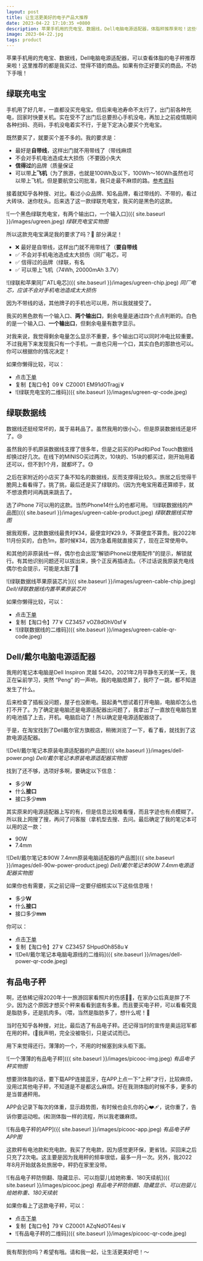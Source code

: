 ```yaml
---
layout: post
title: 让生活更美好的电子产品大推荐
date: 2023-04-22 17:10:35 +0800
description: 苹果手机用的充电宝、数据线，Dell电脑电源适配器，体脂秤推荐来啦！这些都是我买过、觉得性价比高的商品。如果有你要买的商品，请放心下手！
image: 2023-04-22.jpg
tags: product
---
```


苹果手机用的充电宝、数据线，Dell电脑电源适配器，可以查看体脂的电子秤推荐来啦！这里推荐的都是我买过、觉得不错的商品。如果有你正好要买的商品，不妨下手哦！

## 绿联充电宝

手机用了好几年，一直都没买充电宝。但后来电池寿命不太行了，出门前各种充电，回家时快要关机。实在受不了出门后总要担心手机没电，再加上之前疫情期间各种扫码、亮码，手机没电着实不行，于是下定决心要买个充电宝。

既然要买了，就要买个差不多的。我的要求是：
- 最好是**自带线**，这样出门就不用带线了（带线麻烦
- 不会对手机电池造成太大损伤（不要因小失大
- **信得过**的品牌（质量保证
- 可以带**上飞机**（为了旅游，也就是100Wh及以下，100Wh～160Wh虽然也可以带上飞机，但是要航空公司批准，我只走最不麻烦的路。[参考资料](http://www.gov.cn/xinwen/2014-08/08/content_2732345.htm)

接着就知乎各种搜、对比。看过小众品牌、知名品牌，看过带线的、不带的，看过大砖块、迷你枕头。后来选了这一款绿联充电宝，我买的是黑色的这款。

![一个黑色绿联充电宝，有两个输出口，一个输入口]({{ site.baseurl }}/images/ugreen.jpeg)
*绿联充电宝实物图*

所以这款充电宝满足我的要求了吗？🤔 部分满足！
- ❌ 最好是自带线，这样出门就不用带线了（**要自带线**
- ✅ 不会对手机电池造成太大损伤（同厂电芯，可
- ✅ 信得过的品牌（绿联，有名
- ✅ 可以带上飞机（74Wh, 20000mAh 3.7V）

![绿联和苹果同厂ATL电芯]({{ site.baseurl }}/images/ugreen-chip.jpeg)
*同厂电芯，应该不会对手机电池造成太大损伤*

因为不带线的话，其他牌子的手机也可以用，所以我就接受了。

我买的黑色款有一个输入口、**两个输出口**，剩余电量是通过四个点点判断的。白色的是一个输入口、**一个输出口**，但剩余电量有数字显示。

对我来说，我觉得剩余电量怎么显示不重要，多个输出口可以同时冲电比较重要。不过我用下来发现我只有一个手机，一直也只用一个口，其实白色的那款也可以。你可以根据你的情况决定！

如果你懒得比较，可以：
- 点击[下单](https://s.click.taobao.com/uZgcLIu)
- 复制【淘口令】09￥ CZ0001 EM91dOTragj￥
- ![绿联充电宝的二维码]({{ site.baseurl }}/images/ugreen-qr-code.jpeg)


## 绿联数据线

数据线还挺经常坏的，属于易耗品了。虽然我用的很小心，但是原装数据线还是坏了。😢

虽然我的手机原装数据线支撑了很多年，但是之前买的iPad和iPod Touch数据线却换过好几次。在线下的MINISO买过两次，10块的、15块的都买过，刚开始用着还可以，但不到1个月，就都坏了。😓

之后在家附近的小店买了条不知名的数据线，反而支撑得比较久。旅居之后觉得干脆网上看看得了。挑了挑，最后还是买了绿联的。（因为充电宝用着还算顺手，就不想浪费时间再跳来跳去了。

选了iPhone 7可以用的这款。当然iPhone14什么的也都可用。
![绿联数据线的产品图]({{ site.baseurl }}/images/ugreen-cable-product.jpeg)
*绿联数据线实物图*

据我观察，这款数据线最贵时¥34，最便宜时¥29.9，不算便宜不算贵。我2022年11月份买的，白色1m，那时候¥34，因为急着用就直接买了，现在正常使用中。

和其他的非原装线一样，偶尔也会出现“解锁iPhone以使用配件”的提示，解锁就行。有其他识别问题还可以拔出来，换个正反再插进去。（不过话说我原装充电线偶尔也会提示，可能是太脏了🤨

![绿联数据线苹果原装芯片]({{ site.baseurl }}/images/ugreen-cable-chip.jpeg)
*Dell/绿联数据线内置苹果原装芯片*

如果你懒得比较，可以：
- 点击[下单](https://s.click.taobao.com/X3E8LIu)
- 复制【淘口令】77￥ CZ3457 vOZ8dOhV0sf￥
- ![绿联数据线的二维码]({{ site.baseurl }}/images/ugreen-cable-qr-code.jpeg)

## Dell/戴尔电脑电源适配器

我用的笔记本电脑是Dell Inspiron 灵越 5420。2021年2月平静冬天的某一天，我正在💻前学习，突然 “Peng” 的一声响，我的电脑熄屏了，我吓了一跳，都不知道发生了什么。

后来检查了插板没问题，屋子也没断电。鼓起勇气想试着打开电脑，电脑却怎么也打不开了。为了确定是电脑还是电源适配器出问题了，我拿出了一直放在电脑包里的电池插了上去，开机。电脑启动了！所以确定是电源适配器烧了。

于是，在淘宝找到了Dell戴尔官方旗舰店，稍微浏览了一下，看了看，就找到了这款电源适配器。

![Dell/戴尔笔记本原装电源适配器的产品图]({{ site.baseurl }}/images/dell-power.png)
*Dell/戴尔笔记本原装电源适配器实物图*

找到了还不够，选项好多啊，要确定以下信息：
- 多少**W**
- 什么**接口**
- 接口多少**mm**

其实原来的电源适配器上写的有，但是信息比较难看懂，而且字迹也有点模糊了。所以我上网搜了搜，再问了问客服（拿机型去搜、去问。最后确定了我的笔记本可以用的这一款：
- 90W
- 7.4mm

![Dell/戴尔笔记本90W 7.4mm原装电脑适配器的产品图]({{ site.baseurl }}/images/dell-90w-power-product.jpeg)
*Dell/戴尔笔记本90W 7.4mm电源适配器实物图*

如果你也有需要，买之前记得一定要仔细核实以下这些信息哦！
- 多少**W**
- 什么**接口**
- 接口多少**mm**

你可以：
- 点击[下单](https://s.click.taobao.com/4cH4LIu)
- 复制【淘口令】27￥ CZ3457 SHpudOh858u￥
- ![Dell/戴尔笔记本电脑电源线的二维码]({{ site.baseurl }}/images/dell-power-qr-code.jpeg)


## 有品电子秤

啊，还依稀记得2020年十一旅游回家看照片的伤感😮‍💨，在家办公后真是胖了不少。因为这个原因才想买个秤来看看到底有多重。而且要买电子秤，可以看看究竟是脂肪多，还是肌肉多。（喂，当然是脂肪多了，想什么呢！🤣

当时在知乎各种搜，对比，最后选了有品电子秤。还记得当时的宣传是奥运冠军都在用的秤。(🤪我声明，完全没被吸引，只是试试而已。

用下来觉得还行。薄薄的一个，不用的时候塞到床头柜下面。

![一个薄薄的有品电子秤]({{ site.baseurl }}/images/picooc-img.jpeg)
*有品电子秤实物图*

想要测体脂的话，要下载APP连接蓝牙，在APP上点一下“上秤”才行，比较麻烦，没用过其他电子秤，不知道是不是都这么麻烦。好在我测体脂的时候不多，更多的是当普通秤用。

APP会记录下每次的体重，显示趋势图，有时候也会扎你的心❤️‍🩹，说你重了，告诉你要运动啦。(和测体脂一样的流程，所以我老嫌麻烦。

  ![有品电子秤的APP]({{ site.baseurl }}/images/picooc-app.jpeg)
  *有品电子秤APP图*

这款秤有电池款和充电款。我买了充电款，因为感觉更环保，更省钱。买回来之后只充了2次电。这主要是因为我用秤的频率很低，最多一月一次。另外，我2022年8月开始就各处旅居中，秤扔在家里没带。

![有品电子秤防侧翻、隐藏显示、可以抱婴儿给她称重、180天续航]({{ site.baseurl }}/images/picooc.jpeg)
*有品电子秤防侧翻、隐藏显示、可以抱婴儿给她称重、180天续航*

如果你看上了这款电子秤，可以：
- 点击[下单](https://s.click.taobao.com/GD3xgIu)
- 复制【淘口令】79￥ CZ0001 AZqNdOT4esi￥
- ![有品电子秤的二维码]({{ site.baseurl }}/images/picooc-qr-code.jpeg)

---

我有帮到你吗？希望有哦。请和我一起，让生活更美好吧！～

